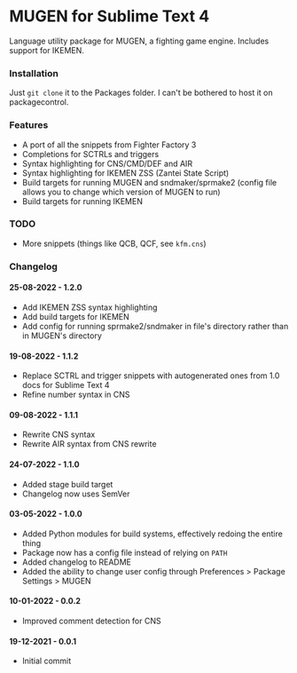 # MUGEN for Sublime Text 4

Language utility package for MUGEN, a fighting game engine. Includes support for IKEMEN.

### Installation

Just `git clone` it to the Packages folder. I can't be bothered to host it on packagecontrol.

### Features

- A port of all the snippets from Fighter Factory 3
- Completions for SCTRLs and triggers
- Syntax highlighting for CNS/CMD/DEF and AIR
- Syntax highlighting for IKEMEN ZSS (Zantei State Script)
- Build targets for running MUGEN and sndmaker/sprmake2 (config file allows you to change which version of MUGEN to run)
- Build targets for running IKEMEN

### TODO

- More snippets (things like QCB, QCF, see `kfm.cns`)

### Changelog

#### 25-08-2022 - 1.2.0
- Add IKEMEN ZSS syntax highlighting
- Add build targets for IKEMEN
- Add config for running sprmake2/sndmaker in file's directory rather than in MUGEN's directory

#### 19-08-2022 - 1.1.2
- Replace SCTRL and trigger snippets with autogenerated ones from 1.0 docs for Sublime Text 4
- Refine number syntax in CNS 

#### 09-08-2022 - 1.1.1
- Rewrite CNS syntax
- Rewrite AIR syntax from CNS rewrite

#### 24-07-2022 - 1.1.0
- Added stage build target
- Changelog now uses SemVer

#### 03-05-2022 - 1.0.0
- Added Python modules for build systems, effectively redoing the entire thing
- Package now has a config file instead of relying on `PATH`
- Added changelog to README
- Added the ability to change user config through Preferences > Package Settings > MUGEN

#### 10-01-2022 - 0.0.2
- Improved comment detection for CNS

#### 19-12-2021 - 0.0.1
- Initial commit